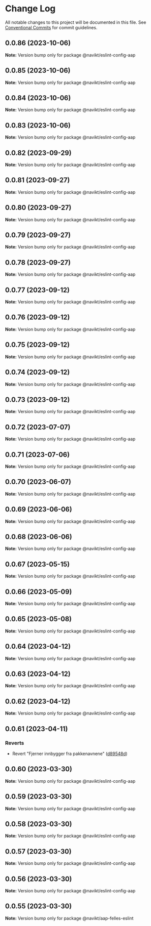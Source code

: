 # Change Log

All notable changes to this project will be documented in this file.
See [Conventional Commits](https://conventionalcommits.org) for commit guidelines.

## 0.0.86 (2023-10-06)

**Note:** Version bump only for package @navikt/eslint-config-aap





## 0.0.85 (2023-10-06)

**Note:** Version bump only for package @navikt/eslint-config-aap





## 0.0.84 (2023-10-06)

**Note:** Version bump only for package @navikt/eslint-config-aap





## 0.0.83 (2023-10-06)

**Note:** Version bump only for package @navikt/eslint-config-aap





## 0.0.82 (2023-09-29)

**Note:** Version bump only for package @navikt/eslint-config-aap





## 0.0.81 (2023-09-27)

**Note:** Version bump only for package @navikt/eslint-config-aap





## 0.0.80 (2023-09-27)

**Note:** Version bump only for package @navikt/eslint-config-aap





## 0.0.79 (2023-09-27)

**Note:** Version bump only for package @navikt/eslint-config-aap





## 0.0.78 (2023-09-27)

**Note:** Version bump only for package @navikt/eslint-config-aap





## 0.0.77 (2023-09-12)

**Note:** Version bump only for package @navikt/eslint-config-aap





## 0.0.76 (2023-09-12)

**Note:** Version bump only for package @navikt/eslint-config-aap

## 0.0.75 (2023-09-12)

**Note:** Version bump only for package @navikt/eslint-config-aap

## 0.0.74 (2023-09-12)

**Note:** Version bump only for package @navikt/eslint-config-aap

## 0.0.73 (2023-09-12)

**Note:** Version bump only for package @navikt/eslint-config-aap

## 0.0.72 (2023-07-07)

**Note:** Version bump only for package @navikt/eslint-config-aap

## 0.0.71 (2023-07-06)

**Note:** Version bump only for package @navikt/eslint-config-aap

## 0.0.70 (2023-06-07)

**Note:** Version bump only for package @navikt/eslint-config-aap

## 0.0.69 (2023-06-06)

**Note:** Version bump only for package @navikt/eslint-config-aap

## 0.0.68 (2023-06-06)

**Note:** Version bump only for package @navikt/eslint-config-aap

## 0.0.67 (2023-05-15)

**Note:** Version bump only for package @navikt/eslint-config-aap

## 0.0.66 (2023-05-09)

**Note:** Version bump only for package @navikt/eslint-config-aap

## 0.0.65 (2023-05-08)

**Note:** Version bump only for package @navikt/eslint-config-aap

## 0.0.64 (2023-04-12)

**Note:** Version bump only for package @navikt/eslint-config-aap

## 0.0.63 (2023-04-12)

**Note:** Version bump only for package @navikt/eslint-config-aap

## 0.0.62 (2023-04-12)

**Note:** Version bump only for package @navikt/eslint-config-aap

## 0.0.61 (2023-04-11)

### Reverts

- Revert "Fjerner innbygger fra pakkenavnene" ([d89548d](https://github.com/navikt/aap-felles-innbygger/commit/d89548d6b60c9dbdddb665395baf0e544418923d))

## 0.0.60 (2023-03-30)

**Note:** Version bump only for package @navikt/eslint-config-aap

## 0.0.59 (2023-03-30)

**Note:** Version bump only for package @navikt/eslint-config-aap

## 0.0.58 (2023-03-30)

**Note:** Version bump only for package @navikt/eslint-config-aap

## 0.0.57 (2023-03-30)

**Note:** Version bump only for package @navikt/eslint-config-aap

## 0.0.56 (2023-03-30)

**Note:** Version bump only for package @navikt/eslint-config-aap

## 0.0.55 (2023-03-30)

**Note:** Version bump only for package @navikt/aap-felles-eslint
